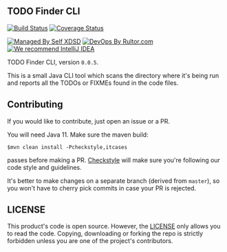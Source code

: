 ## TODO Finder CLI

[![Build Status](https://travis-ci.org/self-xdsd/todo-finder-cli.svg?branch=master)](https://travis-ci.org/self-xdsd/todo-finder-cli)
[![Coverage Status](https://coveralls.io/repos/github/self-xdsd/todo-finder-cli/badge.svg?branch=master)](https://coveralls.io/github/self-xdsd/todo-finder-cli?branch=master)

[![Managed By Self XDSD](https://amihaiemil.com/images/mbself.svg)](#)
[![DevOps By Rultor.com](http://www.rultor.com/b/self-xdsd/todo-finder-cli)](http://www.rultor.com/p/self-xdsd/todo-finder-cli)
[![We recommend IntelliJ IDEA](http://amihaiemil.github.io/images/intellij-idea-recommend.svg)](https://www.jetbrains.com/idea/)


TODO Finder CLI, version `0.0.5`.

This is a small Java CLI tool which scans the directory where it's being run and reports all the TODOs or FIXMEs found in the code files.

## Contributing 

If you would like to contribute, just open an issue or a PR.

You will need Java 11.
Make sure the maven build:

``$mvn clean install -Pcheckstyle,itcases``

passes before making a PR. [Checkstyle](http://checkstyle.sourceforge.net/) will make sure
you're following our code style and guidelines.

It's better to make changes on a separate branch (derived from ``master``), so you won't have to cherry pick commits in case your PR is rejected.

## LICENSE

This product's code is open source. However, the [LICENSE](https://github.com/self-xdsd/todo-finder-cli/blob/master/LICENSE) only allows you to read the code. Copying, downloading or forking the repo is strictly forbidden unless you are one of the project's contributors.
